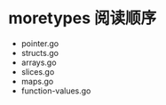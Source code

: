 # moretypes 阅读顺序

* pointer.go
* structs.go
* arrays.go
* slices.go
* maps.go
* function-values.go

